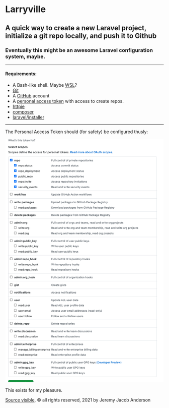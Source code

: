 # Larryville

## A quick way to create a new Laravel project, initialize a git repo locally, and push it to Github

### Eventually this might be an awesome Laravel configuration system, maybe.

____
#### Requirements:

- A Bash-like shell. Maybe [WSL](https://docs.microsoft.com/en-us/windows/wsl/install-win10)?
- [Git](https://git-scm.com/book/en/v2/Getting-Started-Installing-Git)
- A [GitHub](https://github.com/) account
- A [personal access token](https://github.com/settings/tokens) with access to create repos.
- [httpie](https://httpie.io)
- [composer](https://getcomposer.org/)  
- [laravel/installer](https://packagist.org/packages/laravel/installer) 
____

The Personal Access Token should (for safety) be configured thusly: 

![Image of Personal Access Token scope configuration](assets/token.scopes.png)

This exists for my pleasure.

[Source visible](LICENSE.MD), &copy; all rights reserved, 2021 by Jeremy Jacob Anderson

